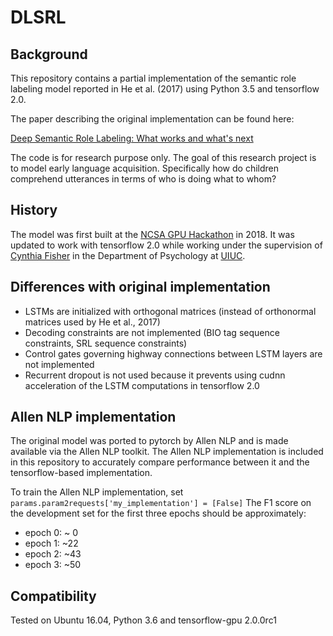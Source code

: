 # DLSRL

## Background

This repository contains a partial implementation of the semantic role labeling model reported in He et al. (2017) using Python 3.5 and tensorflow 2.0. 

The paper describing the original implementation can be found here: 

[Deep Semantic Role Labeling: What works and what's next](https://www.aclweb.org/anthology/P17-1044)

The code is for research purpose only. 
The goal of this research project is to model early language acquisition. 
Specifically how do children comprehend utterances in terms of who is doing what to whom?

## History

The model was first built at the [NCSA GPU Hackathon](https://bluewaters.ncsa.illinois.edu/bw-hackathon-2018) in 2018.
It was updated to work with tensorflow 2.0 while working under the supervision of [Cynthia Fisher](https://psychology.illinois.edu/directory/profile/clfishe)
in the Department of Psychology at [UIUC](https://psychology.illinois.edu/). 


## Differences with original implementation

* LSTMs are initialized with orthogonal matrices (instead of orthonormal matrices used by He et al., 2017)
* Decoding constraints are not implemented (BIO tag sequence constraints, SRL sequence constraints)
* Control gates governing highway connections between LSTM layers are not implemented
* Recurrent dropout is not used because it prevents using cudnn acceleration of the LSTM computations in tensorflow 2.0

## Allen NLP implementation

The original model was ported to pytorch by Allen NLP and is made available via the Allen NLP toolkit.
The Allen NLP implementation is included in this repository to accurately compare performance between it and the tensorflow-based implementation.

To train the Allen NLP implementation, set `params.param2requests['my_implementation'] = [False]`
The F1 score on the development set for the first three epochs should be approximately:

* epoch 0: ~ 0
* epoch 1: ~22
* epoch 2: ~43
* epoch 3: ~50

## Compatibility

Tested on Ubuntu 16.04, Python 3.6 and tensorflow-gpu 2.0.0rc1

